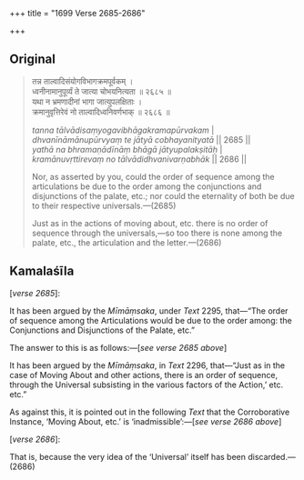 +++
title = "1699 Verse 2685-2686"

+++
## Original 
>
> तन्न ताल्वादिसंयोगविभागक्रमपूर्वकम् ।  
> ध्वनीनामानुपूर्व्यं ते जात्या चोभयनित्यता ॥ २६८५ ॥  
> यथा न भ्रमणादीनां भागा जात्युपलक्षिताः ।  
> क्रमानुवृत्तिरेवं नो ताल्वादिध्वनिवर्णभाक् ॥ २६८६ ॥ 
>
> *tanna tālvādisaṃyogavibhāgakramapūrvakam* \|  
> *dhvanīnāmānupūrvyaṃ te jātyā cobhayanityatā* \|\| 2685 \|\|  
> *yathā na bhramaṇādīnāṃ bhāgā jātyupalakṣitāḥ* \|  
> *kramānuvṛttirevaṃ no tālvādidhvanivarṇabhāk* \|\| 2686 \|\| 
>
> Nor, as asserted by you, could the order of sequence among the articulations be due to the order among the conjunctions and disjunctions of the palate, etc.; nor could the eternality of both be due to their respective universals.—(2685) 
>
> Just as in the actions of moving about, etc. there is no order of sequence through the universals,—so too there is none among the palate, etc., the articulation and the letter.—(2686)



## Kamalaśīla

[*verse 2685*]:

It has been argued by the *Mīmāṃsaka*, under *Text* 2295, that—“The order of sequence among the Articulations would be due to the order among: the Conjunctions and Disjunctions of the Palate, etc.”

The answer to this is as follows:—[*see verse 2685 above*]

It has been argued by the *Mīmāṃsaka*, in *Text* 2296, that—“Just as in the case of Moving About and other actions, there is an order of sequence, through the Universal subsisting in the various factors of the Action,’ etc. etc.”

As against this, it is pointed out in the following *Text* that the Corroborative Instance, ‘Moving About, etc.’ is ‘inadmissible’:—[*see verse 2686 above*]

[*verse 2686*]:

That is, because the very idea of the ‘Universal’ itself has been discarded.—(2686)


